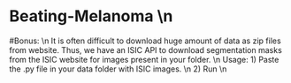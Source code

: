 # Beating-Melanoma \n
#Bonus: \n
  It is often difficult to download huge amount of data as zip files from website. Thus, we have an ISIC API to download  segmentation masks from the ISIC website for images present in your folder. 
  \n
  Usage:
    1) Paste the .py file in your data folder with ISIC images. \n
    2) Run \n 
